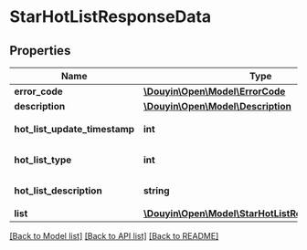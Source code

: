 # StarHotListResponseData

## Properties
Name | Type | Description | Notes
------------ | ------------- | ------------- | -------------
**error_code** | [**\Douyin\Open\Model\ErrorCode**](ErrorCode.md) |  | 
**description** | [**\Douyin\Open\Model\Description**](Description.md) |  | 
**hot_list_update_timestamp** | **int** | 达人热榜更新时间戳 | [optional] 
**hot_list_type** | **int** | 达人热榜类型 | [optional] 
**hot_list_description** | **string** | 热榜类型说明 | [optional] 
**list** | [**\Douyin\Open\Model\StarHotListResponseDataList[]**](StarHotListResponseDataList.md) |  | [optional] 

[[Back to Model list]](../../README.md#documentation-for-models) [[Back to API list]](../../README.md#documentation-for-api-endpoints) [[Back to README]](../../README.md)

